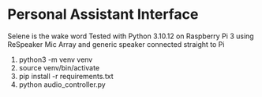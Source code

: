 # Personal Assistant Interface

Selene is the wake word
Tested with Python 3.10.12 on Raspberry Pi 3 using ReSpeaker Mic Array and generic speaker connected straight to Pi

1. python3 -m venv venv
2. source venv/bin/activate
3. pip install -r requirements.txt
4. python audio_controller.py


